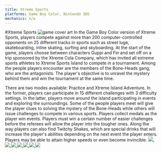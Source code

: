 ```yaml
---
title: Xtreme Sports
platforms: Game Boy Color, Nintendo 3DS
mechanics: n/a
---
```

#Xtreme Sports
![game cover art](//images.igdb.com/igdb/image/upload/t_thumb/u8tgjrbzzhjkkuaxhpms.jpg "Logo Title Text 1")
In the Game Boy Color version of Xtreme Sports, players compete against more than 200 computer-controlled opponents on 25 different tracks in sports such as street luge, skateboarding, inline skating, surfing and skyboarding. At the start of the game, players choose between characters Guppi and Fin and set off on a trip sponsored by the Xtreme Cola Company, which has invited all extreme sports athletes to Xtreme Sports Island to compete in a tournament. Among the people players encounter are the members of the Bone-Heads gang, who are the antagonists. The player's objective is to unravel the mystery behind them and win the tournament at the same time. 
 
There are two modes available: Practice and Xtreme Island Adventure. In the former, players can participate in 15 different challenges with 3 difficulty settings. In the latter, players move around the island participating in events and exploring the surroundings. Some of the people players meet will give the player clues to solving the mystery of the Bone-Heads while others will issue challenges to compete in various sports. Players collect medals as the player win events. Players must win a certain number of easier challenges before the referees will allow the player into the tougher ones. Along the way players can also find Twitchy Shakes, which are special drinks that will increase the player's abilities depending on the next event the player enters. Players may be able to attain higher speeds or even become invincible.
<img src="//images.igdb.com/igdb/image/upload/t_thumb/jh3e4icrkvbr4u5q0z5r.jpg"/>,<img src="//images.igdb.com/igdb/image/upload/t_thumb/xow4diplh3lmn3x5wzah.jpg"/>,<img src="//images.igdb.com/igdb/image/upload/t_thumb/n3xp7xxbmcnnh0pm3otw.jpg"/>,<img src="//images.igdb.com/igdb/image/upload/t_thumb/cl5izs5xvxqazcuvojaw.jpg"/>,<img src="//images.igdb.com/igdb/image/upload/t_thumb/x7w7led9ecndnz6jeovd.jpg"/>,<img src="//images.igdb.com/igdb/image/upload/t_thumb/tbnb6x8bsnyikvzwdhcx.jpg"/>,<img src="//images.igdb.com/igdb/image/upload/t_thumb/rx3fnyhk0weustfxbl56.jpg"/>
